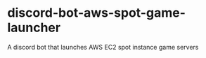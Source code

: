 # discord-bot-aws-spot-game-launcher
A discord bot that launches AWS EC2 spot instance game servers
